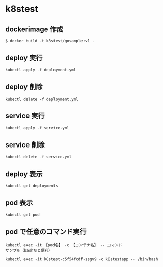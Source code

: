 # k8stest

## dockerimage 作成

```
$ docker build -t k8stest/gosample:v1 .
```

## deploy 実行

```
kubectl apply -f deployment.yml
```

## deploy 削除

```
kubectl delete -f deployment.yml
```

## service 実行

```
kubectl apply -f service.yml
```

## service 削除

```
kubectl delete -f service.yml
```

## deploy 表示

```
kubectl get deployments
```

## pod 表示

```
kubectl get pod
```

## pod で任意のコマンド実行

```
kubectl exec -it 【pod名】 -c 【コンテナ名】 -- コマンド
サンプル（bashだと便利）
```

```
kubectl exec -it k8stest-c5f54fcdf-ssgv9 -c k8stestapp -- /bin/bash
```
